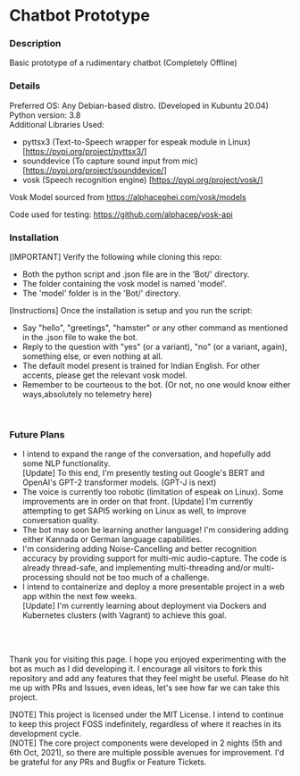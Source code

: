 # Chatbot Prototype
### Description 
Basic prototype of a rudimentary chatbot (Completely Offline)
</br>
### Details
Preferred OS: Any Debian-based distro. (Developed in Kubuntu 20.04)
Python version: 3.8
</br>
Additional Libraries Used: 
* pyttsx3 (Text-to-Speech wrapper for espeak module in Linux) [https://pypi.org/project/pyttsx3/]
* sounddevice (To capture sound input from mic) [https://pypi.org/project/sounddevice/]
* vosk (Speech recognition engine) [https://pypi.org/project/vosk/]

Vosk Model sourced from https://alphacephei.com/vosk/models

Code used for testing: https://github.com/alphacep/vosk-api
</br>

### Installation

[IMPORTANT] Verify the following while cloning this repo:
* Both the python script and .json file are in the 'Bot/' directory.
* The folder containing the vosk model is named 'model'.
* The 'model' folder is in the 'Bot/' directory.


[Instructions] Once the installation is setup and you run the script:
* Say "hello", "greetings", "hamster" or any other command as mentioned in the .json file to wake the bot.
* Reply to the question with "yes" (or a variant), "no" (or a variant, again), something else, or even nothing at all.
* The default model present is trained for Indian English. For other accents, please get the relevant vosk model.
* Remember to be courteous to the bot. (Or not, no one would know either ways,absolutely no telemetry here)

</br>

### Future Plans

* I intend to expand the range of the conversation, and hopefully add some NLP functionality. </br>
  [Update] To this end, I'm presently testing out Google's BERT and OpenAI's GPT-2 transformer models. (GPT-J is next)
* The voice is currently too robotic (limitation of espeak on Linux). Some improvements are in order on that front. 
  [Update] I'm currently attempting to get SAPI5 working on Linux as well, to improve conversation quality.
* The bot may soon be learning another language! I'm considering adding either Kannada or German language capabilities.
* I'm considering adding Noise-Cancelling and better recognition accuracy by providing support for multi-mic audio-capture. The code is already thread-safe, and implementing multi-threading and/or multi-processing should not be too much of a challenge.
* I intend to containerize and deploy a more presentable project in a web app within the next few weeks. </br>
  [Update] I'm currently learning about deployment via Dockers and Kubernetes clusters (with Vagrant) to achieve this goal.

</br></br>

Thank you for visiting this page. I hope you enjoyed experimenting with the bot as much as I did developing it. I encourage all visitors to fork this repository and add any features that they feel might be useful. Please do hit me up with PRs and Issues, even ideas, let's see how far we can take this project.
</br>

[NOTE] This project is licensed under the MIT License. I intend to continue to keep this project FOSS indefinitely, regardless of where it reaches in its development cycle.
</br>
[NOTE] The core project components were developed in 2 nights (5th and 6th Oct, 2021), so there are multiple possible avenues for improvement. I'd be grateful for any PRs and Bugfix or Feature Tickets.
